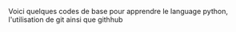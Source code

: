 Voici quelques codes de base pour apprendre le language python, l'utilisation de git ainsi que githhub
